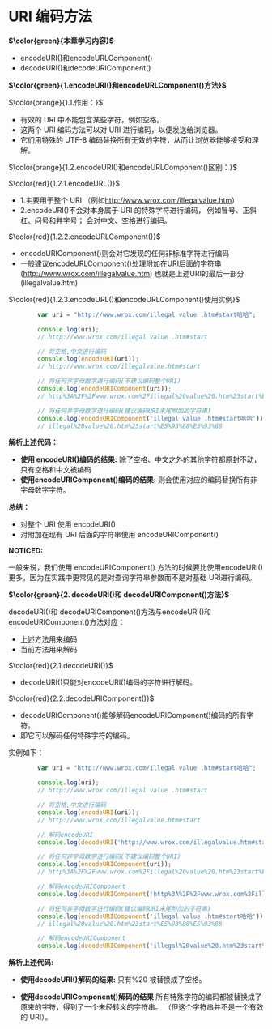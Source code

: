 # URI 编码方法

**$\color{green}{本章学习内容}$**

- encodeURI()和encodeURLComponent()
- decodeURI()和decodeURIComponent()

**$\color{green}{1.encodeURI()和encodeURLComponent()方法}$**

$\color{orange}{1.1.作用：}$

- 有效的 URI 中不能包含某些字符，例如空格。
- 这两个 URI 编码方法可以对 URI 进行编码，以便发送给浏览器。
- 它们用特殊的 UTF-8 编码替换所有无效的字符，从而让浏览器能够接受和理解。

$\color{orange}{1.2.encodeURI()和encodeURLComponent()区别：}$

$\color{red}{1.2.1.encodeURL()}$

- 1.主要用于整个 URI
（例如<http://www.wrox.com/illegalvalue.htm>）
- 2.encodeURI()不会对本身属于 URI 的特殊字符进行编码，
例如冒号、正斜杠、问号和井字号；
会对中文、空格进行编码。

$\color{red}{1.2.2.encodeURLComponent()}$

- encodeURIComponent()则会对它发现的任何非标准字符进行编码
- 一般建议encodeURLComponent()处理附加在URI后面的字符串
  (<http://www.wrox.com/illegalvalue.htm>)
  也就是上述URI的最后一部分
  (illegalvalue.htm)

$\color{red}{1.2.3.encodeURL()和encodeURLComponent()使用实例}$

```javascript
        var uri = "http://www.wrox.com/illegal value .htm#start哈哈";

        console.log(uri);
        // http://www.wrox.com/illegal value .htm#start

        // 将空格,中文进行编码
        console.log(encodeURI(uri));
        // http://www.wrox.com/illegalvalue.htm#start

        // 将任何非字母数字进行编码(不建议编码整个URI)
        console.log(encodeURIComponent(uri));
        // http%3A%2F%2Fwww.wrox.com%2Fillegal%20value%20.htm%23start%E5%93%88%E5%93%88

        // 将任何非字母数字进行编码(建议编码URI末尾附加的字符串)
        console.log(encodeURIComponent('illegal value .htm#start哈哈'));
        // illegal%20value%20.htm%23start%E5%93%88%E5%93%88
```

**解析上述代码：**

- **使用 encodeURI()编码的结果:**
除了空格、中文之外的其他字符都原封不动，只有空格和中文被编码
- **使用encodeURIComponent()编码的结果:**
则会使用对应的编码替换所有非字母数字字符。

**总结：**

- 对整个 URI 使用 encodeURI()
- 对附加在现有 URI 后面的字符串使用 encodeURIComponent()

**NOTICED:**

一般来说，我们使用 encodeURIComponent() 方法的时候要比使用encodeURI()更多，因为在实践中更常见的是对查询字符串参数而不是对基础 URI进行编码。

**$\color{green}{2. decodeURI()和 decodeURIComponent()方法}$**

decodeURI()和 decodeURIComponent()方法与encodeURI()和 encodeURIComponent()方法对应：

- 上述方法用来编码
- 当前方法用来解码

$\color{red}{2.1.decodeURI()}$

- decodeURI()只能对encodeURI()编码的字符进行解码。

$\color{red}{2.2.decodeURIComponent()}$

- decodeURIComponent()能够解码encodeURIComponent()编码的所有字符。
- 即它可以解码任何特殊字符的编码。

实例如下：

```javascript
        var uri = "http://www.wrox.com/illegal value .htm#start哈哈";

        console.log(uri);
        // http://www.wrox.com/illegal value .htm#start

        // 将空格,中文进行编码
        console.log(encodeURI(uri));
        // http://www.wrox.com/illegalvalue.htm#start

        // 解码encodeURI
        console.log(decodeURI('http://www.wrox.com/illegalvalue.htm#start'))

        // 将任何非字母数字进行编码(不建议编码整个URI)
        console.log(encodeURIComponent(uri));
        // http%3A%2F%2Fwww.wrox.com%2Fillegal%20value%20.htm%23start%E5%93%88%E5%93%88

        // 解码encodeURIComponent
        console.log(decodeURIComponent('http%3A%2F%2Fwww.wrox.com%2Fillegal%20value%20.htm%23start%E5%93%88%E5%93%88'))

        // 将任何非字母数字进行编码(建议编码URI末尾附加的字符串)
        console.log(encodeURIComponent('illegal value .htm#start哈哈'));
        // illegal%20value%20.htm%23start%E5%93%88%E5%93%88

        // 解码encodeURIComponent
        console.log(decodeURIComponent('illegal%20value%20.htm%23start%E5%93%88%E5%93%88'))

```

**解析上述代码:**

- **使用decodeURI()解码的结果:**
只有%20 被替换成了空格。

- **使用decodeURIComponent()解码的结果**
所有特殊字符的编码都被替换成了原来的字符，得到了一个未经转义的字符串。
（但这个字符串并不是一个有效的 URI）。
